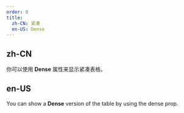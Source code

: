 ```yaml
---
order: 0
title:
  zh-CN: 紧凑
  en-US: Dense
---
```


## zh-CN

你可以使用 **Dense** 属性来显示紧凑表格。

## en-US

You can show a **Dense** version of the table by using the dense prop.
